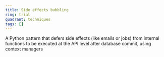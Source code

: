 ```yaml
---
title: Side effects bubbling
ring: trial
quadrant: techniques
tags: []
---
```


A Python pattern that defers side effects (like emails or jobs) from internal functions to be executed at the API level after database commit, using context managers
